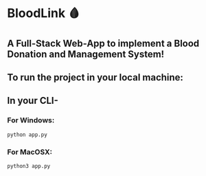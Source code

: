 # BloodLink 🩸
## A Full-Stack Web-App to implement a Blood Donation and Management System!

## To run the project in your local machine:
## In your CLI-
### For Windows:
```
python app.py
```

### For MacOSX:
```
python3 app.py
```
